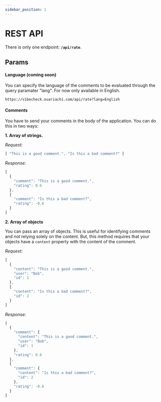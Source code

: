 ```yaml
---
sidebar_position: 1
---
```


# REST API
There is only one endpoint: <strong><code>/api/rate</code></strong>.

## Params
#### Language (coming soon)
You can specify the language of the comments to be evaluated through the query paramater "lang". 
For now only available in English.

```
https://vibecheck.ouariachi.com/api/rate?lang=English
```

#### Comments
You have to send your comments in the body of the application. You can do this in two ways:

<strong>1. Array of strings.</strong>

_Request:_
```js
[ "This is a good comment.", "Is this a bad comment?" ]
```

_Response:_
```js
[
  {
    "comment": "This is a good comment.",
    "rating": 0.6
  },
  {
    "comment": "Is this a bad comment?",
    "rating": -0.6
  }
]
```

<strong>2. Array of objects</strong>

You can pass an array of objects. This is useful for identifying comments and not relying solely on the content. But, this method requires that your objects have a <code>content</code> property with the content of the comment.

_Request:_
```js
[ 
  {
    "content": "This is a good comment.",
    "user": "Bob",
    "id": 1
  },
  {
    "content": "Is this a bad comment?",
    "id": 2
  }
]
```

_Response:_
```js
[
  {
    "comment": {
      "content": "This is a good comment.",
      "user": "Bob",
      "id": 1
    },
    "rating": 0.6
  },
  {
    "comment": {
      "content": "Is this a bad comment?",
      "id": 2
    },
    "rating": -0.6
  }
]
```
